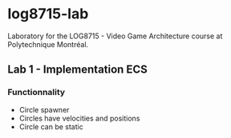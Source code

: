 # log8715-lab
Laboratory for the LOG8715 - Video Game Architecture course at Polytechnique Montréal.

## Lab 1 - Implementation ECS
### Functionnality
- Circle spawner
- Circles have velocities and positions
- Circle can be static
